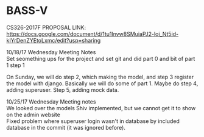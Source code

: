     

# BASS-V
CS326-2017F 
PROPOSAL LINK: https://docs.google.com/document/d/1tu1lnvw8SMuiaPJ2-loi_Nt5id-kIYrDenZYEtoLxmc/edit?usp=sharing

 
 
 10/18/17 Wednesday Meeting Notes <br />
 Set seomething ups for the project and set git and did part 0 and bit of part 1 step 1 <br />
 
 On Sunday, we will do step 2, which making the model, and step 3 register the model with django. Basically we will do some of part 1. Maybe do step 4, adding superuser. Step 5, adding mock data.  <br />
 
 10/25/17 Wednesday Meeting notes <br />
 We looked over the models Shiv implemented, but we cannot get it to show on the admin website<br />
 Fixed problem where superuser login wasn't in database by included database in the commit (it was ignored before). <br/>
